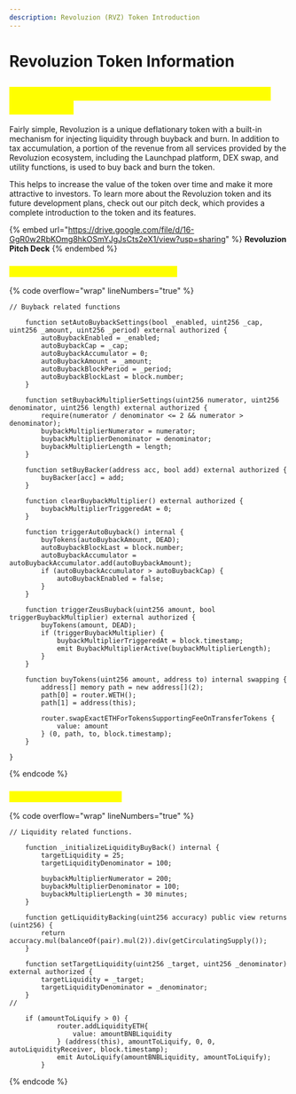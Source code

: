 ```yaml
---
description: Revoluzion (RVZ) Token Introduction
---
```


# Revoluzion Token Information

## <mark style="color:yellow;">What is Revoluzion Token and why should you invest in it?</mark>&#x20;

Fairly simple, Revoluzion is a unique deflationary token with a built-in mechanism for injecting liquidity through buyback and burn. In addition to tax accumulation, a portion of the revenue from all services provided by the Revoluzion ecosystem, including the Launchpad platform, DEX swap, and utility functions, is used to buy back and burn the token.&#x20;

This helps to increase the value of the token over time and make it more attractive to investors. To learn more about the Revoluzion token and its future development plans, check out our pitch deck, which provides a complete introduction to the token and its features.

{% embed url="https://drive.google.com/file/d/16-GgR0w2RbKOmg8hkOSmYJgJsCts2eX1/view?usp=sharing" %}
**Revoluzion Pitch Deck**
{% endembed %}

### <mark style="color:yellow;">Auto BuyBack and TriggerZeus Codes</mark>

{% code overflow="wrap" lineNumbers="true" %}
```solidity
// Buyback related functions

    function setAutoBuybackSettings(bool _enabled, uint256 _cap, uint256 _amount, uint256 _period) external authorized {
        autoBuybackEnabled = _enabled;
        autoBuybackCap = _cap;
        autoBuybackAccumulator = 0;
        autoBuybackAmount = _amount;
        autoBuybackBlockPeriod = _period;
        autoBuybackBlockLast = block.number;
    }

    function setBuybackMultiplierSettings(uint256 numerator, uint256 denominator, uint256 length) external authorized {
        require(numerator / denominator <= 2 && numerator > denominator);
        buybackMultiplierNumerator = numerator;
        buybackMultiplierDenominator = denominator;
        buybackMultiplierLength = length;
    }

    function setBuyBacker(address acc, bool add) external authorized {
        buyBacker[acc] = add; 
    }

    function clearBuybackMultiplier() external authorized {
        buybackMultiplierTriggeredAt = 0;
    }
    
    function triggerAutoBuyback() internal {
        buyTokens(autoBuybackAmount, DEAD);
        autoBuybackBlockLast = block.number;
        autoBuybackAccumulator = autoBuybackAccumulator.add(autoBuybackAmount);
        if (autoBuybackAccumulator > autoBuybackCap) {
            autoBuybackEnabled = false;
        }
    }

    function triggerZeusBuyback(uint256 amount, bool triggerBuybackMultiplier) external authorized {
        buyTokens(amount, DEAD);
        if (triggerBuybackMultiplier) {
            buybackMultiplierTriggeredAt = block.timestamp;
            emit BuybackMultiplierActive(buybackMultiplierLength);
        }
    }

    function buyTokens(uint256 amount, address to) internal swapping {
        address[] memory path = new address[](2);
        path[0] = router.WETH();
        path[1] = address(this);

        router.swapExactETHForTokensSupportingFeeOnTransferTokens {
            value: amount
        } (0, path, to, block.timestamp);
    }

}
```
{% endcode %}

### <mark style="color:yellow;">Auto Add Liquidity Codes</mark>

{% code overflow="wrap" lineNumbers="true" %}
```solidity
// Liquidity related functions.

    function _initializeLiquidityBuyBack() internal {
        targetLiquidity = 25;
        targetLiquidityDenominator = 100;

        buybackMultiplierNumerator = 200;
        buybackMultiplierDenominator = 100;
        buybackMultiplierLength = 30 minutes;
    }

    function getLiquidityBacking(uint256 accuracy) public view returns (uint256) {
        return accuracy.mul(balanceOf(pair).mul(2)).div(getCirculatingSupply());
    }

    function setTargetLiquidity(uint256 _target, uint256 _denominator) external authorized {
        targetLiquidity = _target;
        targetLiquidityDenominator = _denominator;
    }
//
    
    if (amountToLiquify > 0) {
            router.addLiquidityETH{
                value: amountBNBLiquidity
            } (address(this), amountToLiquify, 0, 0, autoLiquidityReceiver, block.timestamp);
            emit AutoLiquify(amountBNBLiquidity, amountToLiquify);
        }
```
{% endcode %}
